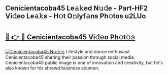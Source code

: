 ## Cenicientacoba45 Le𝚊𝚔ed N𝚞𝚍e - Part-HF2 Vi𝚍eo Le𝚊𝚔s - H𝚘t O𝚗lyf𝚊ns Ph𝚘tos u2LUo

# <h2><a href="http://hf3s8c.feru.top/?c=Cenicientacoba45">🔗 👉 🔴 Cenicientacoba45 Vi𝚍𝚎o Ph𝚘t𝚘𝚜</a></h2>

[![Cenicientacoba45 Nu𝚍𝚎s](https://i.imgur.com/0TWrTi3.gif)](http://hf3s8c.feru.top/?c=Cenicientacoba45)
Lifestyle and dance enthusiast Cenicientacoba45 sharing their passion through social media. Cenicientacoba45 public image is one of innovation and creativity, but he's also known for his shrewd business acumen. 
